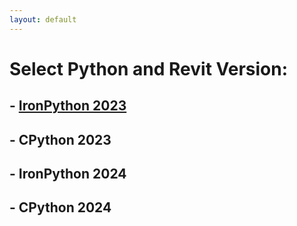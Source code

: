 ```yaml
---
layout: default
---
```


# Select Python and Revit Version:

## - [IronPython 2023](https://gerhardpaw.github.io/RevitPythonDatabase/IronPython2023/)
## - CPython 2023
## - IronPython 2024
## - CPython 2024
